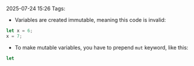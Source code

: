 2025-07-24 15:26
Tags: 

- Variables are created immutable, meaning this code is invalid:
```rust
let x = 6;
x = 7;
```

- To make mutable variables, you have to prepend `mut` keyword, like this:
```rust
let 
```